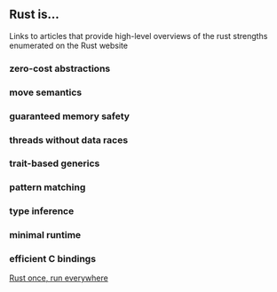 ## Rust is...

Links to articles that provide high-level overviews of the rust strengths enumerated on the Rust website

### zero-cost abstractions

### move semantics

### guaranteed memory safety

### threads without data races

### trait-based generics

### pattern matching

### type inference

### minimal runtime

### efficient C bindings

[Rust once, run everywhere](http://blog.rust-lang.org/2015/04/24/Rust-Once-Run-Everywhere.html)

